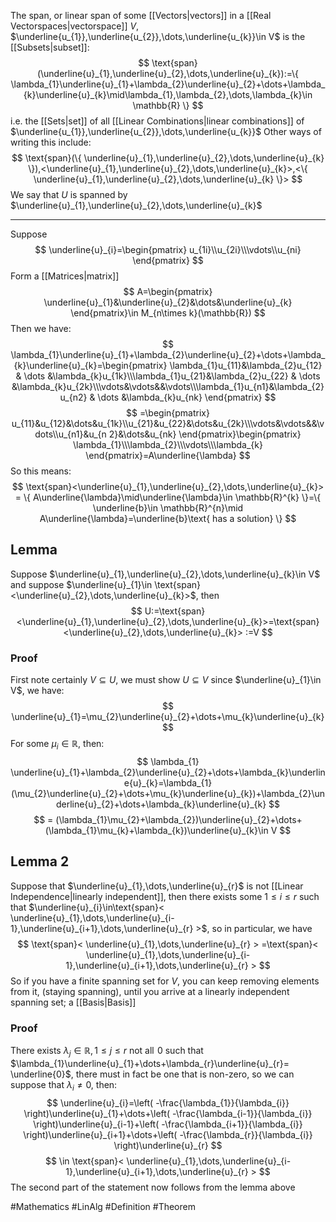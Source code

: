 The span, or linear span of some [[Vectors|vectors]] in a [[Real Vectorspaces|vectorspace]] $V$, $\underline{u_{1}},\underline{u_{2}},\dots,\underline{u_{k}}\in V$ is the [[Subsets|subset]]:
$$
\text{span}(\underline{u}_{1},\underline{u}_{2},\dots,\underline{u}_{k}):=\{ \lambda_{1}\underline{u}_{1}+\lambda_{2}\underline{u}_{2}+\dots+\lambda_{k}\underline{u}_{k}\mid\lambda_{1},\lambda_{2},\dots,\lambda_{k}\in \mathbb{R} \}
$$
i.e. the [[Sets|set]] of all [[Linear Combinations|linear combinations]] of $\underline{u_{1}},\underline{u_{2}},\dots,\underline{u_{k}}$
Other ways of writing this include:
$$
\text{span}(\{ \underline{u}_{1},\underline{u}_{2},\dots,\underline{u}_{k} \}),<\underline{u}_{1},\underline{u}_{2},\dots,\underline{u}_{k}>,<\{ \underline{u}_{1},\underline{u}_{2},\dots,\underline{u}_{k} \}>
$$
We say that $U$ is spanned by $\underline{u}_{1},\underline{u}_{2},\dots,\underline{u}_{k}$
___
Suppose
$$
\underline{u}_{i}=\begin{pmatrix}
u_{1i}\\u_{2i}\\\vdots\\u_{ni}
\end{pmatrix}
$$
Form a [[Matrices|matrix]]
$$
A=\begin{pmatrix}
\underline{u}_{1}&\underline{u}_{2}&\dots&\underline{u}_{k}
\end{pmatrix}\in M_{n\times k}(\mathbb{R})
$$
Then we have:
$$
\lambda_{1}\underline{u}_{1}+\lambda_{2}\underline{u}_{2}+\dots+\lambda_{k}\underline{u}_{k}=\begin{pmatrix}
\lambda_{1}u_{11}&\lambda_{2}u_{12} & \dots &\lambda_{k}u_{1k}\\\lambda_{1}u_{21}&\lambda_{2}u_{22} & \dots &\lambda_{k}u_{2k}\\\vdots&\vdots&&\vdots\\\lambda_{1}u_{n1}&\lambda_{2}u_{n2} & \dots &\lambda_{k}u_{nk}
\end{pmatrix}
$$
$$
=\begin{pmatrix}
u_{11}&u_{12}&\dots&u_{1k}\\u_{21}&u_{22}&\dots&u_{2k}\\\vdots&\vdots&&\vdots\\u_{n1}&u_{n 2}&\dots&u_{nk}
\end{pmatrix}\begin{pmatrix}
\lambda_{1}\\\lambda_{2}\\\vdots\\\lambda_{k}
\end{pmatrix}=A\underline{\lambda}
$$
So this means:
$$
\text{span}<\underline{u}_{1},\underline{u}_{2},\dots,\underline{u}_{k}> = \{ A\underline{\lambda}\mid\underline{\lambda}\in \mathbb{R}^{k} \}=\{ \underline{b}\in \mathbb{R}^{n}\mid A\underline{\lambda}=\underline{b}\text{ has a solution} \}
$$
## Lemma
Suppose $\underline{u}_{1},\underline{u}_{2},\dots,\underline{u}_{k}\in V$ and suppose $\underline{u}_{1}\in \text{span}<\underline{u}_{2},\dots,\underline{u}_{k}>$, then
$$
U:=\text{span}<\underline{u}_{1},\underline{u}_{2},\dots,\underline{u}_{k}>=\text{span}<\underline{u}_{2},\dots,\underline{u}_{k}> :=V
$$
### Proof
First note certainly $V\subseteq U$, we must show $U\subseteq V$ since $\underline{u}_{1}\in V$, we have:
$$
\underline{u}_{1}=\mu_{2}\underline{u}_{2}+\dots+\mu_{k}\underline{u}_{k}
$$
For some $\mu_{i}\in\mathbb{R}$, then:
$$
\lambda_{1} \underline{u}_{1}+\lambda_{2}\underline{u}_{2}+\dots+\lambda_{k}\underline{u}_{k}=\lambda_{1}(\mu_{2}\underline{u}_{2}+\dots+\mu_{k}\underline{u}_{k})+\lambda_{2}\underline{u}_{2}+\dots+\lambda_{k}\underline{u}_{k}
$$
$$
= (\lambda_{1}\mu_{2}+\lambda_{2})\underline{u}_{2}+\dots+(\lambda_{1}\mu_{k}+\lambda_{k})\underline{u}_{k}\in V
$$
## Lemma 2
Suppose that $\underline{u}_{1},\dots,\underline{u}_{r}$ is not [[Linear Independence|linearly independent]], then there exists some $1\leq i\leq r$ such that $\underline{u}_{i}\in\text{span}< \underline{u}_{1},\dots,\underline{u}_{i-1},\underline{u}_{i+1},\dots,\underline{u}_{r} >$, so in particular, we have
$$
\text{span}< \underline{u}_{1},\dots,\underline{u}_{r} > =\text{span}< \underline{u}_{1},\dots,\underline{u}_{i-1},\underline{u}_{i+1},\dots,\underline{u}_{r} >
$$
So if you have a finite spanning set for $V$, you can keep removing elements from it, (staying spanning), until you arrive at a linearly independent spanning set; a [[Basis|Basis]] 
### Proof
There exists $\lambda_{j}\in\mathbb{R},1\leq j\leq r$ not all $\hspace{0pt}0$ such that $\lambda_{1}\underline{u}_{1}+\dots+\lambda_{r}\underline{u}_{r}= \underline{0}$, there must in fact be one that is non-zero, so we can suppose that $\lambda_{i}\neq 0$, then:
$$
\underline{u}_{i}=\left( -\frac{\lambda_{1}}{\lambda_{i}} \right)\underline{u}_{1}+\dots+\left( -\frac{\lambda_{i-1}}{\lambda_{i}} \right)\underline{u}_{i-1}+\left( -\frac{\lambda_{i+1}}{\lambda_{i}} \right)\underline{u}_{i+1}+\dots+\left( -\frac{\lambda_{r}}{\lambda_{i}} \right)\underline{u}_{r}
$$
$$
 \in \text{span}< \underline{u}_{1},\dots,\underline{u}_{i-1},\underline{u}_{i+1},\dots,\underline{u}_{r} >
$$
The second part of the statement now follows from the lemma above


#Mathematics #LinAlg #Definition #Theorem